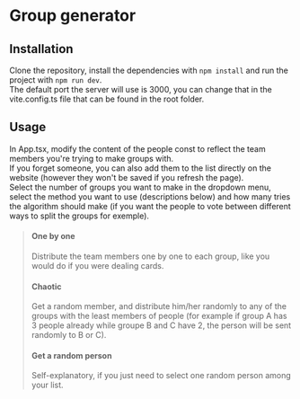 # Group generator

## Installation

Clone the repository, install the dependencies with `npm install` and run the project with `npm run dev`.  
The default port the server will use is 3000, you can change that in the vite.config.ts file that can be found in the root folder.

## Usage

In App.tsx, modify the content of the people const to reflect the team members you're trying to make groups with.  
If you forget someone, you can also add them to the list directly on the website (however they won't be saved if you refresh the page).  
Select the number of groups you want to make in the dropdown menu, select the method you want to use (descriptions below) and how many tries the algorithm should make (if you want the people to vote between different ways to split the groups for exemple).

> #### One by one
>
> Distribute the team members one by one to each group, like you would do if you were dealing cards.
>
> #### Chaotic
>
> Get a random member, and distribute him/her randomly to any of the groups with the least members of people (for example if group A has 3 people already while groupe B and C have 2, the person will be sent randomly to B or C).
>
> #### Get a random person
>
> Self-explanatory, if you just need to select one random person among your list.
